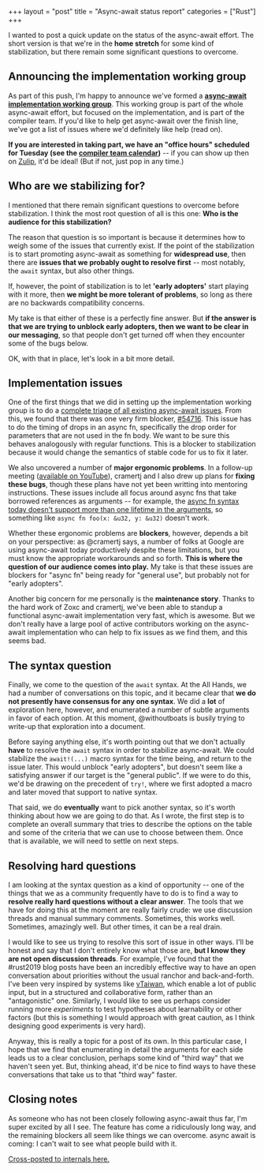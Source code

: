 +++
layout = "post"
title = "Async-await status report"
categories = ["Rust"]
+++

I wanted to post a quick update on the status of the async-await
effort. The short version is that we're in the **home stretch** for
some kind of stabilization, but there remain some significant
questions to overcome.

## Announcing the implementation working group

As part of this push, I'm happy to announce we've formed a
[**async-await implementation working group**][wg]. This working group
is part of the whole async-await effort, but focused on the
implementation, and is part of the compiler team. If you'd like to
help get async-await over the finish line, we've got a list of issues
where we'd definitely like help (read on).

**If you are interested in taking part, we have an "office hours"
scheduled for Tuesday (see the [compiler team calendar])** -- if you
can show up then on [Zulip], it'd be ideal! (But if not, just pop in any
time.)

[wg]: https://github.com/rust-lang/compiler-team/blob/master/README.md
[compiler team calendar]: https://github.com/rust-lang/compiler-team#meeting-calendar[
[Zulip]: https://github.com/rust-lang/compiler-team/blob/master/about/chat-platform.md

## Who are we stabilizing for? 

I mentioned that there remain significant questions to overcome before
stabilization. I think the most root question of all is this one:
**Who is the audience for this stabilization?**

The reason that question is so important is because it determines how
to weigh some of the issues that currently exist. If the point of the
stabilization is to start promoting async-await as something for
**widespread use**, then there are **issues that we probably ought to
resolve first** -- most notably, the `await` syntax, but also other
things.

If, however, the point of stabilization is to let **'early adopters'**
start playing with it more, then **we might be more tolerant of
problems**, so long as there are no backwards compatibility concerns.

My take is that either of these is a perfectly fine answer. But **if
the answer is that we are trying to unblock early adopters, then we
want to be clear in our messaging**, so that people don't get turned
off when they encounter some of the bugs below.

OK, with that in place, let's look in a bit more detail.

## Implementation issues

One of the first things that we did in setting up the implementation
working group is to do a [complete triage of all existing async-await
issues][triage-paper]. From this, we found that there was one very
firm blocker, [#54716][]. This issue has to do the timing of drops in
an async fn, specifically the drop order for parameters that are not
used in the fn body.  We want to be sure this behaves analogously with
regular functions. This is a blocker to stabilization because it would
change the semantics of stable code for us to fix it later.

[triage-paper]: https://paper.dropbox.com/doc/Async-Await-Triage-2019.02.20--AYdZ6puVcqdJ0Jnu37FRiisiAg-ZyzRUbTENfdgFjCRja2vm
[#54716]: https://github.com/rust-lang/rust/issues/54716

We also uncovered a number of **major ergonomic problems**. In a
follow-up meeting ([available on YouTube][implvideo]), cramertj and I
also drew up plans for **fixing these bugs**, though these plans have
not yet been writting into mentoring instructions. These issues
include all focus around async fns that take borrowed references as
arguments -- for example, the [async fn syntax today doesn't support
more than one lifetime in the
arguments](https://github.com/rust-lang/rust/issues/56238), so
something like `async fn foo(x: &u32, y: &u32)` doesn't work.

[implvideo]: https://youtu.be/xe2_whJWBC0

Whether these ergonomic problems are **blockers**, however, depends a
bit on your perspective: as @cramertj says, a number of folks at
Google are using async-await today productively despite these
limitations, but you must know the appropriate workarounds and so
forth. **This is where the question of our audience comes into play.**
My take is that these issues are blockers for "async fn" being ready
for "general use", but probably not for "early adopters".

Another big concern for me personally is the **maintenance story**.
Thanks to the hard work of Zoxc and cramertj, we've been able to
standup a functional async-await implementation very fast, which is
awesome. But we don't really have a large pool of active contributors
working on the async-await implementation who can help to fix issues
as we find them, and this seems bad.

## The syntax question

Finally, we come to the question of the `await` syntax. At the All
Hands, we had a number of conversations on this topic, and it became
clear that **we do not presently have consensus for any one syntax**.
We did a **lot** of exploration here, however, and enumerated a number
of subtle arguments in favor of each option. At this moment,
@withoutboats is busily trying to write-up that exploration into a
document.

Before saying anything else, it's worth pointing out that we don't
actually **have** to resolve the `await` syntax in order to stabilize
async-await. We could stabilize the `await!(...)` macro syntax for the
time being, and return to the issue later. This would unblock "early
adopters", but doesn't seem like a satisfying answer if our target is
the "general public". If we were to do this, we'd be drawing on the
precedent of `try!`, where we first adopted a macro and later moved
that support to native syntax.

That said, we do **eventually** want to pick another syntax, so it's
worth thinking about how we are going to do that. As I wrote, the
first step is to complete an overall summary that tries to describe
the options on the table and some of the criteria that we can use to
choose between them. Once that is available, we will need to settle on
next steps.

## Resolving hard questions

I am looking at the syntax question as a kind of opportunity -- one of
the things that we as a community frequently have to do is to find a
way to **resolve really hard questions without a clear answer**. The
tools that we have for doing this at the moment are really fairly
crude: we use discussion threads and manual summary
comments. Sometimes, this works well. Sometimes, amazingly well. But
other times, it can be a real drain.

I would like to see us trying to resolve this sort of issue in other
ways. I'll be honest and say that I don't entirely know what those
are, **but I know they are not open discussion threads**. For example,
I've found that the \#rust2019 blog posts have been an incredibly
effective way to have an open conversation about priorities without
the usual ranchor and back-and-forth. I've been very inspired by
systems like [vTaiwan][], which enable a lot of public input, but in a
structured and collaborative form, rather than an "antagonistic"
one. Similarly, I would like to see us perhaps consider running more
*experiments* to test hypotheses about learnability or other factors
(but this is something I would approach with great caution, as I think
designing good experiments is very hard).

[vTaiwan]: https://www.technologyreview.com/s/611816/the-simple-but-ingenious-system-taiwan-uses-to-crowdsource-its-laws/

Anyway, this is really a topic for a post of its own. In this
particular case, I hope that we find that enumerating in detail the
arguments for each side leads us to a clear conclusion, perhaps some
kind of "third way" that we haven't seen yet. But, thinking ahead,
it'd be nice to find ways to have these conversations that take us to
that "third way" faster.

## Closing notes

As someone who has not been closely following async-await thus far,
I'm super excited by all I see. The feature has come a ridiculously
long way, and the remaining blockers all seem like things we can
overcome. async await is coming: I can't wait to see what people build
with it.

[Cross-posted to internals here.](https://internals.rust-lang.org/t/async-foundations-working-group-status/9540/2?u=nikomatsakis)
